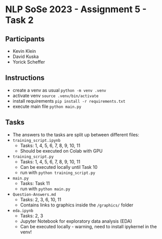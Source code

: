 # NLP SoSe 2023 - Assignment 5 - Task 2

## Participants

- Kevin Klein
- David Kuska
- Yorick Scheffer

## Instructions

- create a venv as usual `python -m venv .venv`
- activate venv `source .venv/bin/activate`
- install requirements `pip install -r requirements.txt`
- execute main file `python main.py`

## Tasks

- The answers to the tasks are split up between different files:
- `training_script.ipynb`
  - Tasks: 1, 4, 5, 6, 7, 8, 9, 10, 11
  - Should be executed on Colab with GPU
- `training_script.py`
  - Tasks: 1, 4, 5, 6, 7, 8, 9, 10, 11
  - Can be executed locally until Task 10
  - run with `python training_script.py`
- `main.py`
  - Tasks: Task 11
  - run with `python main.py`
- `Question-Answers.md`
  - Tasks: 2, 3, 6, 10, 11
  - Contains links to graphics inside the `/graphics/` folder
- `eda.ipynb`
  - Tasks: 2, 3
  - Jupyter Notebook for exploratory data analysis (EDA)
  - Can be executed locally - warning, need to install ipykernel in the venv!